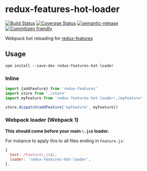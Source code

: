 # redux-features-hot-loader

[![Build Status](https://travis-ci.org/jcoreio/redux-features-hot-loader.svg?branch=master)](https://travis-ci.org/jcoreio/redux-features-hot-loader)
[![Coverage Status](https://coveralls.io/repos/github/jcoreio/redux-features-hot-loader/badge.svg?branch=master)](https://coveralls.io/github/jcoreio/redux-features-hot-loader?branch=master)
[![semantic-release](https://img.shields.io/badge/%20%20%F0%9F%93%A6%F0%9F%9A%80-semantic--release-e10079.svg)](https://github.com/semantic-release/semantic-release)
[![Commitizen friendly](https://img.shields.io/badge/commitizen-friendly-brightgreen.svg)](http://commitizen.github.io/cz-cli/)

Webpack hot reloading for [redux-features](https://github.com/jcoreio/redux-features)

## Usage
```
npm install --save-dev redux-features-hot-loader
```

### Inline
```js
import {addFeature} from 'redux-features'
import store from './store'
import myFeature from 'redux-features-hot-loader!./myFeature'

store.dispatch(addFeature('myFeature', myFeature))
```

### Webpack loader (Webpack 1)
**This should come before your main `\.js$` loader.**

For instance to apply this to all files ending in `Feature.js`:
```js
{
  test: /Feature\.js$/,
  loader: 'redux-features-hot-loader',
},
```

